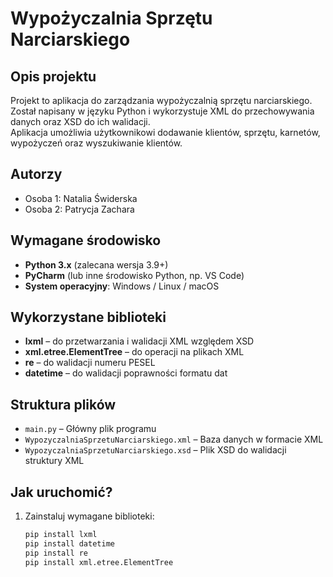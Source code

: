 # Wypożyczalnia Sprzętu Narciarskiego

## Opis projektu  
Projekt to aplikacja do zarządzania wypożyczalnią sprzętu narciarskiego.  
Został napisany w języku Python i wykorzystuje XML do przechowywania danych oraz XSD do ich walidacji.  
Aplikacja umożliwia użytkownikowi dodawanie klientów, sprzętu, karnetów, wypożyczeń oraz wyszukiwanie klientów.

## Autorzy  
- Osoba 1: Natalia Świderska
- Osoba 2: Patrycja Zachara

## Wymagane środowisko  
- **Python 3.x** (zalecana wersja 3.9+)  
- **PyCharm** (lub inne środowisko Python, np. VS Code)  
- **System operacyjny**: Windows / Linux / macOS  

## Wykorzystane biblioteki  
- **lxml** – do przetwarzania i walidacji XML względem XSD  
- **xml.etree.ElementTree** – do operacji na plikach XML  
- **re** – do walidacji numeru PESEL  
- **datetime** – do walidacji poprawności formatu dat  

## Struktura plików  
- `main.py` – Główny plik programu  
- `WypozyczalniaSprzetuNarciarskiego.xml` – Baza danych w formacie XML  
- `WypozyczalniaSprzetuNarciarskiego.xsd` – Plik XSD do walidacji struktury XML  

## Jak uruchomić?
1. Zainstaluj wymagane biblioteki:
   ```bash
   pip install lxml
   pip install datetime
   pip install re
   pip install xml.etree.ElementTree 
